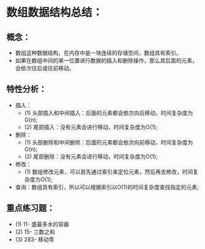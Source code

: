 # 数组数据结构总结：
## 概念：
* 数组这种数据结构，在内存中是一块连续的存储空间，数组具有索引。
* 如果在数组中间的某一位置进行数据的插入和删除操作，那么其后面的元素，会依次往后或往前移动。
## 特性分析：
* 插入：
  - (1) 头部插入和中间插入：后面的元素都会依次向后移动，时间复杂度为O(n);
  - (2) 尾部插入：没有元素会进行移动，时间复杂度为O(1);
* 删除：
  - (1) 头部删除和中间删除：后面的元素都会依次向前移动，时间复杂度为O(n);
  - (2) 尾部删除：没有元素会进行移动，时间复杂度为O(1);
* 修改：
  - (1) 数组修改元素，可以首先通过索引来定位元素，然后再去修改，时间复杂度为O(1);
* 查询：数组具有索引，所以可以根据索引以O(1)的时间复杂度查找指定的元素;
## 重点练习题：
  - (1) 11- 盛最多水的容器
  - (2) 15- 三数之和
  - (3) 283- 移动零
